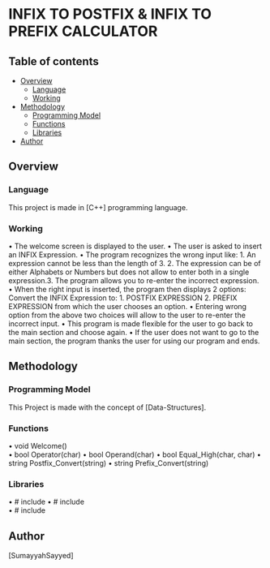 # INFIX TO POSTFIX & INFIX TO PREFIX CALCULATOR

## Table of contents

- [Overview](#overview)
  - [Language](#language)
  - [Working](#working)
- [Methodology](#methodology)
  - [Programming Model](#programming-model)
  - [Functions](#functions)
  - [Libraries](#libraries)
- [Author](#author)

## Overview

### Language

This project is made in [C++] programming language.

### Working

•	The welcome screen is displayed to the user.
•	The user is asked to insert an INFIX Expression.
•	The program recognizes the wrong input like:
        1. An expression cannot be less than the length of 3.
        2. The expression can be of either Alphabets or Numbers but does not allow to enter both in a single expression.3. The program allows you to re-enter the incorrect expression.
•	When the right input is inserted, the program then displays 2 options:
      Convert the INFIX Expression to:
        1. POSTFIX EXPRESSION
        2. PREFIX EXPRESSION
    from which the user chooses an option.
• Entering wrong option from the above two choices will allow to the user to re-enter the incorrect input.
•	This program is made flexible for the user to go back to the main section and choose again.
•	If the user does not want to go to the main section, the program thanks the user for using our program and ends.

## Methodology

### Programming Model

This Project is made with the concept of [Data-Structures].

### Functions

•    void Welcome()  
•    bool Operator(char)
•    bool Operand(char)
•    bool Equal_High(char, char)
•    string Postfix_Convert(string)
•    string Prefix_Convert(string)


### Libraries

•	# include <iostream>
•	# include <stack>   
•	# include <algorithm>	

## Author

[SumayyahSayyed]
